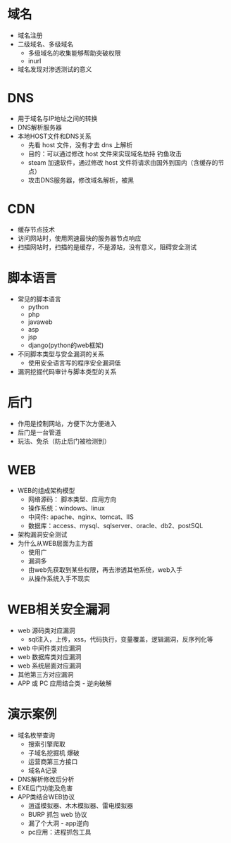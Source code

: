 # 域名
- 域名注册
- 二级域名、多级域名
    - 多级域名的收集能够帮助突破权限
    - inurl
- 域名发现对渗透测试的意义

# DNS
- 用于域名与IP地址之间的转换
- DNS解析服务器
- 本地HOST文件和DNS关系
    - 先看 host 文件，没有才去 dns 上解析
    - 目的：可以通过修改 host 文件来实现域名劫持 钓鱼攻击
    - steam 加速软件，通过修改 host 文件将请求由国外到国内（含缓存的节点）
    - 攻击DNS服务器，修改域名解析，被黑

# CDN 
- 缓存节点技术
- 访问网站时，使用网速最快的服务器节点响应
- 扫描网站时，扫描的是缓存，不是源站，没有意义，阻碍安全测试

# 脚本语言
- 常见的脚本语言
    - python
    - php
    - javaweb
    - asp
    - jsp
    - django(python的web框架)
- 不同脚本类型与安全漏洞的关系
    - 使用安全语言写的程序安全漏洞低
- 漏洞挖掘代码审计与脚本类型的关系

# 后门
- 作用是控制网站，方便下次方便进入
- 后门是一台管道
- 玩法、免杀（防止后门被检测到）

# WEB
- WEB的组成架构模型
    - 网络源码： 脚本类型、应用方向
    - 操作系统：windows、linux
    - 中间件: apache、nginx、tomcat、IIS
    - 数据库：access、mysql、sqlserver、oracle、db2、postSQL
- 架构漏洞安全测试
- 为什么从WEB层面为主为首
    - 使用广
    - 漏洞多
    - 由web先获取到某些权限，再去渗透其他系统，web入手
    - 从操作系统入手不现实

# WEB相关安全漏洞
- web 源码类对应漏洞
    - sql注入，上传，xss，代码执行，变量覆盖，逻辑漏洞，反序列化等
- web 中间件类对应漏洞
- web 数据库类对应漏洞
- web 系统层面对应漏洞
- 其他第三方对应漏洞
- APP 或 PC 应用结合类 - 逆向破解

# 演示案例
- 域名枚举查询
    - 搜索引擎爬取
    - 子域名挖掘机 爆破
    - 运营商第三方接口
    - 域名A记录
- DNS解析修改后分析
- EXE后门功能及危害 
- APP类结合WEB协议
    - 逍遥模拟器、木木模拟器、雷电模拟器
    - BURP 抓包 web 协议
    - 漏了个大洞 - app逆向
    - pc应用：进程抓包工具